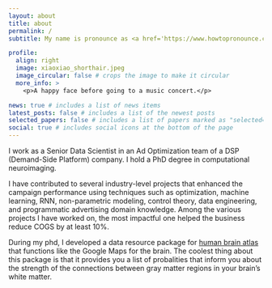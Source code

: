```yaml
---
layout: about
title: about
permalink: /
subtitle: My name is pronounce as <a href='https://www.howtopronounce.com/chinese/xiaoxiao-qi'>'shyow-shyow chee'</a>.

profile:
  align: right
  image: xiaoxiao_shorthair.jpeg
  image_circular: false # crops the image to make it circular
  more_info: >
    <p>A happy face before going to a music concert.</p>

news: true # includes a list of news items
latest_posts: false # includes a list of the newest posts
selected_papers: false # includes a list of papers marked as "selected={true}"
social: true # includes social icons at the bottom of the page
---
```


I work as a Senior Data Scientist in an Ad Optimization team of a DSP (Demand-Side Platform) company. I hold a PhD degree in computational neuroimaging.  

I have contributed to several industry-level projects that enhanced the campaign performance using techniques such as optimization, machine learning, RNN, non-parametric modeling, control theory, data engineering, and programmatic advertising domain knowledge. Among the various projects I have worked on, the most impactful one helped the business reduce COGS by at least 10%.

During my phd, I developed a data resource package for [human brain atlas](https://www.nitrc.org/projects/iit/) that functions like the Google Maps for the brain. The coolest thing about this package is that it provides you a list of probalities that inform you about the strength of the connections between gray matter regions in your brain’s white matter.
